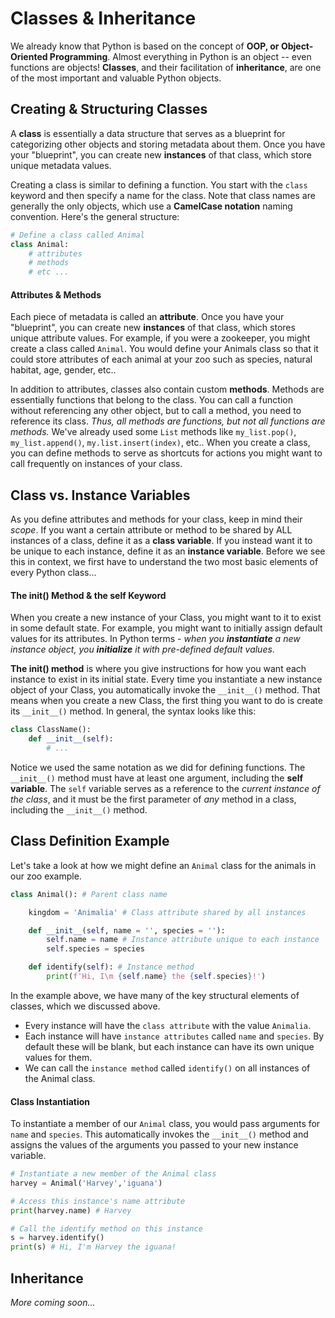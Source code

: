 <!---
{"next":"Topics/pandas.md","title":"Classes"}
-->

# Classes & Inheritance

We already know that Python is based on the concept of **OOP, or Object-Oriented Programming**. Almost everything in Python is an object -- even functions are objects! **Classes**, and their facilitation of **inheritance**, are one of the most important and valuable Python objects.
## Creating & Structuring Classes
A **class** is essentially a data structure that serves as a blueprint for categorizing other objects and storing metadata about them. Once you have your "blueprint", you can create new **instances** of that class, which store unique metadata values. 

Creating a class is similar to defining a function. You start with the `class` keyword and then specify a name for the class. Note that class names are generally the only objects, which use a **CamelCase notation** naming convention. Here's the general structure:

```python
# Define a class called Animal
class Animal:
	# attributes
	# methods
	# etc ...
```

#### Attributes & Methods
Each piece of metadata is called an **attribute**. Once you have your "blueprint", you can create new **instances** of that class, which stores unique attribute values. For example, if you were a zookeeper, you might create a class called `Animal`. You would define your Animals class so that it could store attributes of each animal at your zoo such as species, natural habitat, age, gender, etc..

In addition to attributes, classes also contain custom **methods**. Methods are essentially functions that belong to the class. You can call a function without referencing any other object, but to call a method, you need to reference its class. *Thus, all methods are functions, but not all functions are methods.* We've already used some `List` methods like `my_list.pop()`, `my_list.append()`, `my.list.insert(index)`, etc.. When you create a class, you can define methods to serve as shortcuts for actions you might want to call frequently on instances of your class. 

## Class vs. Instance Variables

As you define attributes and methods for your class, keep in mind their *scope*. If you want a certain attribute or method to be shared by ALL instances of a class, define it as a **class variable**. If you instead want it to be unique to each instance, define it as an **instance variable**. Before we see this in context, we first have to understand the two most basic elements of every Python class...

#### The __init__() Method & the self Keyword

When you create a new instance of your Class, you might want to it to exist in some default state. For example, you might want to initially assign default values for its attributes. In Python terms - *when you **instantiate** a new instance object, you **initialize** it with pre-defined default values*.

**The __init__() method** is where you give instructions for how you want each instance to exist in its initial state. Every time you instantiate a new instance object of your Class, you automatically invoke the `__init__()` method. That means when you create a new Class, the first thing you want to do is create its `__init__()` method. In general, the syntax looks like this:

```python
class ClassName():
	def __init__(self):
		# ...
```

Notice we used the same notation as we did for defining functions. The `__init__()` method must have at least one argument, including the **self variable**. The `self` variable serves as a reference to the *current instance of the class*, and it must be the first parameter of *any* method in a class, including the `__init__()` method. 

## Class Definition Example
Let's take a look at how we might define an `Animal` class for the animals in our zoo example.

```python
class Animal(): # Parent class name

	kingdom = 'Animalia' # Class attribute shared by all instances

	def __init__(self, name = '', species = ''):
		self.name = name # Instance attribute unique to each instance
		self.species = species

	def identify(self): # Instance method
		print(f'Hi, I\m {self.name} the {self.species}!')
```

In the example above, we have many of the key structural elements of classes, which we discussed above.

* Every instance will have the `class attribute` with the value `Animalia`.
* Each instance will have `instance attributes` called `name` and `species`. By default these will be blank, but each instance can have its own unique values for them.
* We can call the `instance method` called `identify()` on all instances of the Animal class.

#### Class Instantiation

To instantiate a member of our `Animal` class, you would pass arguments for `name` and `species`. This automatically invokes the `__init__()` method and assigns the values of the arguments you passed to your new instance variable.

```python
# Instantiate a new member of the Animal class
harvey = Animal('Harvey','iguana')

# Access this instance's name attribute
print(harvey.name) # Harvey

# Call the identify method on this instance
s = harvey.identify()
print(s) # Hi, I'm Harvey the iguana!
```


## Inheritance

*More coming soon...*


